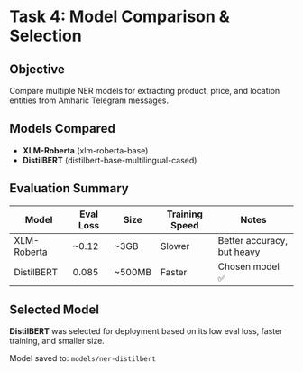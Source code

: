 # Task 4: Model Comparison & Selection

## Objective
Compare multiple NER models for extracting product, price, and location entities from Amharic Telegram messages.

## Models Compared
- **XLM-Roberta** (xlm-roberta-base)
- **DistilBERT** (distilbert-base-multilingual-cased)

## Evaluation Summary

| Model         | Eval Loss | Size  | Training Speed | Notes |
|---------------|-----------|-------|----------------|-------|
| XLM-Roberta   | ~0.12     | ~3GB  | Slower         | Better accuracy, but heavy |
| DistilBERT    | 0.085     | ~500MB| Faster         | Chosen model ✅ |

## Selected Model
**DistilBERT** was selected for deployment based on its low eval loss, faster training, and smaller size.

Model saved to: `models/ner-distilbert`

